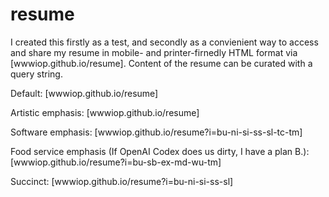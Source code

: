 # resume

I created this firstly as a test, and secondly as a convienient way to access and share my resume in mobile- and printer-firnedly HTML format via [wwwiop.github.io/resume]. Content of the resume can be curated with a query string.

Default: [wwwiop.github.io/resume]

Artistic emphasis: [wwwiop.github.io/resume]

Software emphasis: [wwwiop.github.io/resume?i=bu-ni-si-ss-sl-tc-tm]

Food service emphasis (If OpenAI Codex does us dirty, I have a plan B.): [wwwiop.github.io/resume?i=bu-sb-ex-md-wu-tm]

Succinct: [wwwiop.github.io/resume?i=bu-ni-si-ss-sl]